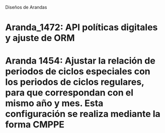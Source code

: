Diseños de Arandas
# Aranda_1472: API políticas digitales y ajuste de ORM
# Aranda 1454: Ajustar la relación de periodos de ciclos especiales con los periodos de ciclos regulares, para que correspondan con el mismo año y mes. Esta configuración se realiza mediante la forma CMPPE
